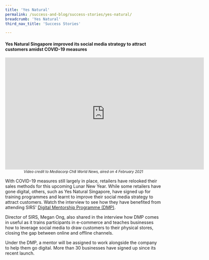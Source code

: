 ```yaml
---
title: 'Yes Natural'
permalink: /success-and-blog/success-stories/yes-natural/
breadcrumb: 'Yes Natural'
third_nav_title: 'Success Stories'

---
```


<h4>Yes Natural Singapore improved its social media strategy to attract customers amidst COVID-19 measures</h4>

<center><iframe src="https://player.vimeo.com/video/530226500?badge=0&autopause=0&player_id=0&app_id=58479" width="640" height="360" frameborder="0" allow="autoplay; fullscreen; picture-in-picture" allowfullscreen title="SIRSxYes Natural.wmv"></iframe></center>
<center><small><i>Video credit to Mediacorp Ch8 World News, aired on 4 February 2021</i></small></center>

<p>With COVID-19 measures still largely in place, retailers have relooked their sales methods for this upcoming Lunar New Year. While some retailers have gone digital, others, such as Yes Natural Singapore, have signed up for training programmes and learnt to improve their social media strategy to attract customers. Watch the interview to see how they have benefited from attending SIRS' <a href="/digital-programmes/digital-mentorship-programme">Digital Mentorship Programme (DMP)</a>.</p>

<p>Director of SIRS, Megan Ong, also shared in the interview how DMP comes in useful as it trains participants in e-commerce and teaches businesses how to leverage social media to draw customers to their physical stores, closing the gap between online and offline channels.</p>

<p>Under the DMP, a mentor will be assigned to work alongside the company to help them go digital. More than 30 businesses have signed up since its recent launch.</p>
